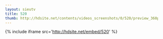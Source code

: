 ```yaml
---
layout: sieutv
title: 520
thumb: http://hdsite.net/contents/videos_screenshots/0/520/preview_360p.mp4.jpg
---
```

{% include iframe src='http://hdsite.net/embed/520' %}
 
